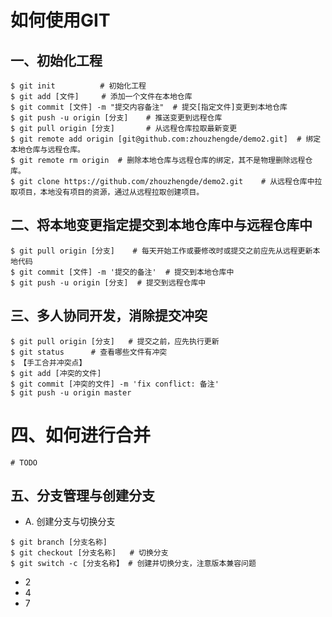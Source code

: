 # 如何使用GIT

## 一、初始化工程
```shell
$ git init          # 初始化工程
$ git add [文件]     # 添加一个文件在本地仓库
$ git commit [文件] -m "提交内容备注"  # 提交[指定文件]变更到本地仓库
$ git push -u origin [分支]    # 推送变更到远程仓库
$ git pull origin [分支]       # 从远程仓库拉取最新变更
$ git remote add origin [git@github.com:zhouzhengde/demo2.git]  # 绑定本地仓库与远程仓库。
$ git remote rm origin  # 删除本地仓库与远程仓库的绑定，其不是物理删除远程仓库。
$ git clone https://github.com/zhouzhengde/demo2.git    # 从远程仓库中拉取项目，本地没有项目的资源，通过从远程拉取创建项目。
```

## 二、将本地变更指定提交到本地仓库中与远程仓库中
```shell
$ git pull origin [分支]    # 每天开始工作或要修改时或提交之前应先从远程更新本地代码
$ git commit [文件] -m '提交的备注'  # 提交到本地仓库中
$ git push -u origin [分支]  # 提交到远程仓库中
```

## 三、多人协同开发，消除提交冲突
```shell
$ git pull origin [分支]   # 提交之前，应先执行更新
$ git status      # 查看哪些文件有冲突
$ 【手工合并冲突点】
$ git add [冲突的文件]
$ git commit [冲突的文件] -m 'fix conflict: 备注'
$ git push -u origin master
```

# 四、如何进行合并
```shell
# TODO

```

## 五、分支管理与创建分支
- A. 创建分支与切换分支
```shell
$ git branch [分支名称]  
$ git checkout [分支名称]   # 切换分支
$ git switch -c [分支名称】 # 创建并切换分支，注意版本兼容问题
```
- 2
- 4
- 7
